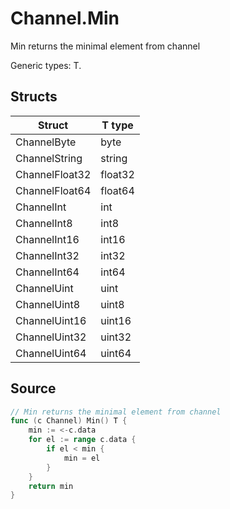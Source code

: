 # Channel.Min

Min returns the minimal element from channel

Generic types: T.

## Structs

| Struct | T type |
| ------ | ------ |
| ChannelByte | byte |
| ChannelString | string |
| ChannelFloat32 | float32 |
| ChannelFloat64 | float64 |
| ChannelInt | int |
| ChannelInt8 | int8 |
| ChannelInt16 | int16 |
| ChannelInt32 | int32 |
| ChannelInt64 | int64 |
| ChannelUint | uint |
| ChannelUint8 | uint8 |
| ChannelUint16 | uint16 |
| ChannelUint32 | uint32 |
| ChannelUint64 | uint64 |


## Source

```go
// Min returns the minimal element from channel
func (c Channel) Min() T {
	min := <-c.data
	for el := range c.data {
		if el < min {
			min = el
		}
	}
	return min
}
```

